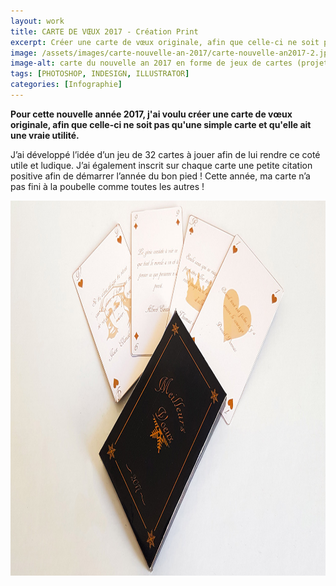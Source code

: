 ```yaml
---
layout: work
title: CARTE DE VŒUX 2017 - Création Print
excerpt: Créer une carte de vœux originale, afin que celle-ci ne soit pas qu'une simple carte et qu'elle ait une vraie utilité.
image: /assets/images/carte-nouvelle-an-2017/carte-nouvelle-an2017-2.jpg
image-alt: carte du nouvelle an 2017 en forme de jeux de cartes (projet école Aries Lyon)
tags: [PHOTOSHOP, INDESIGN, ILLUSTRATOR]
categories: [Infographie]
---
```


<p><strong>Pour cette nouvelle ann&eacute;e 2017, j&#39;ai voulu cr&eacute;er une carte de v&oelig;ux originale, afin que celle-ci ne soit pas qu&#39;une simple carte et qu&#39;elle ait une vraie utilit&eacute;.</strong></p>

<p>J&rsquo;ai d&eacute;velopp&eacute; l&rsquo;id&eacute;e d&rsquo;un jeu de 32 cartes &agrave; jouer afin de lui rendre ce cot&eacute; utile et ludique. J&rsquo;ai &eacute;galement inscrit sur chaque carte une petite citation positive afin de d&eacute;marrer l&rsquo;ann&eacute;e du bon pied ! Cette ann&eacute;e, ma carte n&rsquo;a pas fini &agrave; la poubelle comme toutes les autres !</p>

<p style="text-align:center"><img alt="" height="600" src="/assets/images/carte-nouvelle-an-2017/carte-nouvelle-an2017-2.jpg" /></p>

<p>&nbsp;</p>